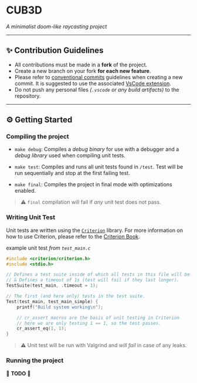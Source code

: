 # CUB3D
_A minimalist doom-like raycasting project_

---

## ✨ Contribution Guidelines

- All contributions must be made in a **fork** of the project.
- Create a new branch on your fork **for each new feature**.
- Please refer to [conventional commits](https://www.conventionalcommits.org/en/v1.0.0/) guidelines when creating a new commit. It is suggested to use the associated [VsCode extension](https://marketplace.visualstudio.com/items?itemName=vivaxy.vscode-conventional-commits).
- Do not push any personal files *(`.vscode` or any build artifacts)* to the repository.

---

## ⚙️ Getting Started

### Compiling the project

- `make debug`: Compiles a *debug binary* for use with a debugger and a *debug library* used when compiling unit tests.

- `make test`: Compiles and runs all unit tests found in `/test`. Test will be run sequentially and stop at the first failing test.

- `make final`: Compiles the project in final mode with optimizations enabled. 
  
  
> ⚠️ `final` compilation will fail if *any* unit test does not pass.

### Writing Unit Test

Unit tests are written using the [`Criterion`](https://github.com/Snaipe/Criterion) library. For more information on how to use Criterion, please refer to the [Criterion Book](https://criterion.readthedocs.io/en/master/starter.html).

example unit test *from `test_main.c`*
```c
#include <criterion/criterion.h>
#include <stdio.h>

// Defines a test suite inside of which all tests in this file will be run
// & Defines a timeout of 1s (test will fail if they last longer).
TestSuite(test_main, .timeout = 1);

// The first (and here only) tests in the test suite.
Test(test_main, test_main_simple) {
    printf("Build system working\n");

    // cr_assert macros are the basis of unit testing in Criterion
    // here we are only testing 1 == 1, so the test passes.
    cr_assert_eq(1, 1);
}
```

> ⚠️ Unit test will be run with Valgrind and *will fail* in case of any leaks.

### Running the project

🚧 **TODO** 🚧